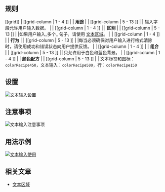 ﻿## 规则

[[grid]]
| [[grid-column | 1 - 4 ]]
| | **用途**
|
| [[grid-column | 5 - 13 ]]
| | 输入字段允许用户输入数据。
|
| [[grid-column | 1 - 4 ]]
| | **区别**
|
| [[grid-column | 5 - 13 ]]
| |如果用户输入_多个_ 句子，请使用 [文本区域](/pattern/TextArea?styleguide-components-enabled=true&react--core-components-enabled=true&core-components-enabled=true)。
|
| [[grid-column | 1 - 4 ]]
| | **行为**
|
| [[grid-column | 5 - 13 ]]
| |每当必须确保对用户输入进行格式清除时，请使用成功和错误状态向用户提供反馈。
|
| [[grid-column | 1 - 4 ]]
| | **组合**
|
| [[grid-column | 5 - 13 ]]
| |只允许用于白色和蓝色背景。
|
| [[grid-column | 1 - 4 ]]
| | **颜色配方**
|
| [[grid-column | 5 - 13 ]]
| | 文本标签和图标：`colorRecipe450`，文本输入：`colorRecipe500`，行：`colorRecipe150`

## 设置

[![文本输入设置](/api/static/documentation/components/text-input/text-input_setup.png)](/api/static/documentation/components/text-input/text-input_setup.png)

## 注意事项

![文本输入注意事项](/api/static/documentation/components/text-input/dos-and-donts_components_text_input_description.png)

## 用法示例

[![文本输入使用](/api/static/documentation/components/text-input/text-input_usage.png)](/api/static/documentation/components/text-input/text-input_usage.png)

## 相关文章

- [文本区域](/pattern/TextArea?styleguide-components-enabled=true&react--core-components-enabled=true&core-components-enabled=true)

